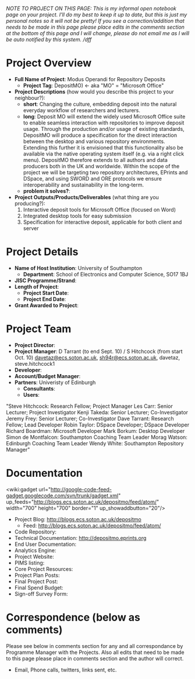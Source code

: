 _NOTE TO PROJECT ON THIS PAGE: This is my informal open notebook page on your project.  I'll do my best to keep it up to date, but this is just my personal notes so it will not be pretty!  If you see a correction/addition that needs to be made in this page please place edits in the comments section at the bottom of this page and I will change, please do not email me as I will be auto notified by this system. /dff_

# Project Overview #
  * **Full Name of Project**: Modus Operandi for Repository Deposits
    * **Project Tag**: DepositMO) <- aka "MO" = "Microsoft Office"
  * **Project Descriptions** (how would you describe this project to your neighbour?):
    * **short**: Changing the culture, embedding deposit into the natural everyday workflow of researchers and lecturers.
    * **long**: Deposit MO will extend the widely used Microsoft Office suite to enable seamless interaction with repositories to improve deposit usage. Through the production and/or usage of existing standards, DepositMO will produce a specification for the direct interaction between the desktop and various repository environments. Extending this further it is envisioned that this functionality also be available via the native operating system itself (e.g. via a right click menu). DepositMO therefore extends to all authors and data producers both in the UK and worldwide. Within the scope of the project we will be targeting two repository architectures, EPrints and DSpace, and using SWORD and ORE protocols we ensure interoperability
and sustainability in the long‐term.
    * **problem it solves?**:
  * **Project Outputs/Products/Deliverables** (what thing are you producing?):
    1. Interactive deposit tools for Microsoft Office (focused on Word)
    1. Integrated desktop tools for easy submission
    1. Specification for interactive deposit, applicable for both client and server

# Project Details #
  * **Name of Host Institution**: University of Southampton
    * **Department**: School of Electronics and Computer Science, SO17 1BJ
  * **JISC Programme/Strand**:
  * **Length of Project**:
    * **Project Start Date**:
    * **Project End Date**:
  * **Grant Awarded to Project**:

# Project Team #
  * **Project Director**:
  * **Project Manager**: D Tarrant (to end Sept. 10) / S Hitchcock (from start Oct. 10) davetaz@ecs.soton.ac.uk, sh94r@ecs.soton.ac.uk, davetaz, steve.hitchcock1
  * **Developer**:
  * **Account/Budget Manager**:
  * **Partners**: Univeristy of Edinburgh
    * **Consultants**:
    * **Users**:

"Steve Hitchcock: Research Fellow; Project Manager
Les Carr: Senior Lecturer; Project Investigator
Kenji Takeda: Senior Lecturer; Co-Investigator
Jeremy Frey: Senior Lecturer; Co-Investigator
Dave Tarrant: Research Fellow; Lead Developer
Robin Taylor: DSpace Developer; DSpace Developer
Richard Boardman: Microsoft Developer
Mark Borkum: Desktop Developer
Simon de Montfalcon: Southampton Coaching Team Leader
Morag Watson: Edinburgh Coaching Team Leader
Wendy White: Southampton Repository Manager"

# Documentation #

<wiki:gadget url="http://google-code-feed-gadget.googlecode.com/svn/trunk/gadget.xml" up\_feeds="http://blogs.ecs.soton.ac.uk/depositmo/feed/atom/" width="700" height="700" border="1" up\_showaddbutton="20"/>

  * Project Blog: http://blogs.ecs.soton.ac.uk/depositmo
    * Feed: http://blogs.ecs.soton.ac.uk/depositmo/feed/atom/
  * Code Repository:
  * Technical Documentation: http://depositmo.eprints.org
  * End User Documentation:
  * Analytics Engine:
  * Project Website:
  * PIMS listing:
  * Core Project Resources:
  * Project Plan Posts:
  * Final Project Post:
  * Final Spend Budget:
  * Sign-off Survey Form:

# Correspondence (below as comments) #
Please see below in comments section for any and all correspondance by Programme Manager with the Projects.  Also all edits that need to be made to this page please place in comments section and the author will correct.
  * Email, Phone calls, twitters, links sent, etc.
